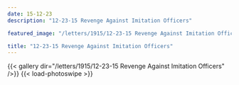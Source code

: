 ```yaml
---
date: 15-12-23
description: "12-23-15 Revenge Against Imitation Officers"

featured_image: "/letters/1915/12-23-15 Revenge Against Imitation Officers/Scan_20170113(1).jpg"

title: "12-23-15 Revenge Against Imitation Officers"
---
```


{{< gallery dir="/letters/1915/12-23-15 Revenge Against Imitation Officers" />}} {{< load-photoswipe >}}
